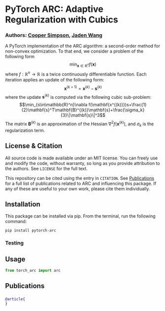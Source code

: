# PyTorch ARC: Adaptive Regularization with Cubics

### Authors: [Cooper Simpson](https://rs-coop.github.io/), [Jaden Wang](https://github.com/tholdem)

A PyTorch implementation of the ARC algorithm: a second-order method for non-convex optimization. To that end, we consider a problem of the following form
$$\min_{\mathbf{x}\in \mathbb{R}^n}f(\mathbf{x})$$
where $f:\mathbb{R}^n\to\mathbb{R}$ is a twice continuously differentiable function. Each iteration applies an update of the following form:
$$\mathbf{x}^{(k+1)} = \mathbf{x}^{(k)}-\mathbf{s}^{(k)}$$
where the update $\mathbf{s}^{(k)}$ is computed via the following cubic sub-problem:
$$\min_{s\in\mathbb{R}^n}\nabla f(\mathbf{x^{(k)}})s+\frac{1}{2}\mathbf{s}^T\mathbf{B}^{(k)}\mathbf{s}+\frac{\sigma_k}{3}\|\mathbf{s}\|^3$$
The matrix $\mathbf{B}^{(k)}$ is an approximation of the Hessian $\nabla^2f(\mathbf{x}^{(k)})$, and $\sigma_k$ is the regularization term.

## License & Citation
All source code is made available under an MIT license. You can freely use and modify the code, without warranty, so long as you provide attribution to the authors. See `LICENSE` for the full text.

This repository can be cited using the entry in `CITATION`. See [Publications](#publications) for a full list of publications related to ARC and influencing this package. If any of these are useful to your own work, please cite them individually.

## Installation
This package can be installed via pip. From the terminal, run the following command:
```console
pip install pytorch-arc
```

### Testing

## Usage

```python
from torch_arc import arc
```

## Publications

### []()
```bibtex
@article{
}
```
